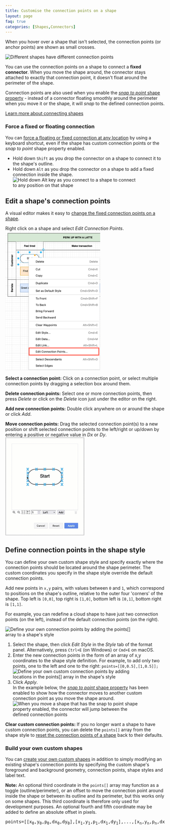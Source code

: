 ```yaml
---
title: Customise the connection points on a shape
layout: page
faq: true
categories: [Shapes,Connectors]
---
```


When you hover over a shape that isn't selected, the connection points (or anchor points) are shown as small crosses.

<img src="/assets/img/blog/connection-points-examples.png" style="max-width:100%;height:auto;" alt="Different shapes have different connection points">

You can use the connection points on a shape to connect a **fixed connector**. When you move the shape around, the connector stays attached to exactly that connection point, it doesn't float around the perimeter of the shape. 

Connection points are also used when you enable the [_snap to point_ shape property](/doc/faq/snap-to-point.html) - instead of a connector floating smoothly around the perimeter when you move it or the shape, it will _snap_ to the defined connection points. 

[Learn more about connecting shapes](/doc/faq/connect-shapes.html)

### Force a fixed or floating connection

You can [force a floating or fixed connection at any location](/doc/faq/connect-to-shapes-anywhere.html) by using a keyboard shortcut, even if the shape has custom connection points or the _snap to point_ shape property enabled.

* Hold down ``Shift`` as you drop the connector on a shape to connect it to the shape's outline.
* Hold down ``Alt`` as you drop the connector on a shape to add a fixed connection inside the shape. 
<br /><img src="/assets/img/blog/connect-to-shapes-anywhere.gif" style="width=100%;max-width:400px;height:auto;" alt="Hold down Alt key as you connect to a shape to connect to any position on that shape">

## Edit a shape's connection points

A visual editor makes it easy to [change the fixed connection points on a shape](/blog/edit-connection-points.html).

Right click on a shape and select _Edit Connection Points_. 
<br /><img src="/assets/img/blog/connection-points-edit-context-menu.png" style="width=100%;max-width:300px;height:auto;" alt="Use the context menu to edit the connection points of a selected shape">

**Select a connection point:** Click on a connection point, or select multiple connection points by dragging a selection box around them.

**Delete connection points:** Select one or more connection points, then press _Delete_ or click on the _Delete_ icon just under the editor on the right.

**Add new connection points:** Double click anywhere on or around the shape or click _Add_.

**Move connection points:** Drag the selected connection point(s) to a new position or shift selected connection points to the left/right or up/down by entering a positive or negative value in _Dx_ or _Dy_.
<br /><img src="/assets/img/blog/connection-points-edit.gif" style="width=100%;max-width:250px;height:auto;" alt="Move, delete and add connection points to a shape visually in draw.io">


## Define connection points in the shape style

You can define your own custom shape style and specify exactly where the connection points should be located around the shape perimeter. The custom coordinates you specify in the shape style override the default connection points. 

Add new points in ``x,y`` pairs, with values between ``0`` and ``1``, which correspond to positions on the shape's outline, relative to the outer four 'corners' of the shape. Top left is ``[0,0]``, top right is ``[1,0]``, bottom left is ``[0,1]``, bottom right is ``[1,1]``.

For example, you can redefine a cloud shape to have just two connection points (on the left), instead of the default connection points (on the right).

<img src="/assets/img/blog/override-connection-points.png" style="width=100%;max-width:400px;height:auto;" alt="Define your own connection points by adding the points[] array to a shape's style">

1. Select the shape, then click _Edit Style_ in the _Style_ tab of the format panel. Alternatively, press ``Ctrl+E`` (on Windows) or ``Cmd+E`` on macOS.
2. Enter the new connection points in the form of an array of x,y coordinates to the shape style definition. For example, to add only two points, one to the left and one to the right: ``points=[[0,0.5],[1,0.5]];``
<br /><img src="/assets/img/blog/edit-style-override-connection-points.png" style="width=100%;max-width:400px;height:auto;" alt="Define your own custom connection points by adding locations in the points[] array in the shape's style">
3. Click _Apply_. 
<br />In the example below, the [_snap to point_ shape property](/doc/faq/snap-to-point.html) has been enabled to show how the connector moves to another custom connection point as you move the shape around.
<br /><img src="/assets/img/blog/connection-points-custom-fixed.gif" style="width=100%;max-width:400px;height:auto;" alt="When you move a shape that has the snap to point shape property enabled, the connector will jump between the defined connection points">

**Clear custom connection points:** If you no longer want a shape to have custom connection points, you can delete the ``points[]`` array from the shape style to [reset the connection points of a shape](/doc/faq/reset-connection-points.html) back to their defaults.

### Build your own custom shapes

You can [create your own custom shapes](/doc/faq/custom-shapes.html) in addition to simply modifying an existing shape's connection points by specifying the custom shape's foreground and background geometry, connection points, shape styles and label text.

**Note:** An optional third coordinate in the ``points[]`` array may function as a toggle (outline/perimeter), or an offset to move the connection point around inside the shape or between its outline and its perimeter, but this works only on some shapes. This third coordinate is therefore only used for development purposes. An optional fourth and fifth coordinate may be added to define an absolute offset in pixels.

<pre align="center">
points=[[x<sub>0</sub>,y<sub>0</sub>,p<sub>0</sub>,dx<sub>0</sub>,dy<sub>0</sub>],[x<sub>1</sub>,y<sub>1</sub>,p<sub>1</sub>,dx<sub>1</sub>,dy<sub>1</sub>],...,[x<sub>n</sub>,y<sub>n</sub>,p<sub>n</sub>,dx<sub>n</sub>,dy<sub>n</sub>]]
</pre>

